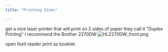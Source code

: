 ```yaml
---
title: "Printing Zines"

---
```


get a nice laser printer that will print on 2 sides of paper they call it "Duplex Printing" I recommend the Brother 2270DW ![HL2270DW_front.png](/images/HL2270DW_front.png)

open foxit reader
print as booklet